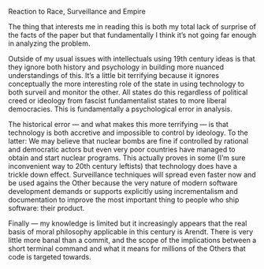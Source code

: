 Reaction to Race, Surveillance and Empire

The thing that interests me in reading this is both my total lack of surprise of the facts of the paper but that fundamentally I think it’s not going far enough in analyzing the problem. 

Outside of my usual issues with intellectuals using 19th century ideas is that they ignore both history and psychology in building more nuanced understandings of this. It’s a little bit terrifying because it ignores conceptually the more interesting role of the state in using technology to both surveil and monitor the other. All states do this regardless of political creed or ideology from fascist fundamentalist states to more liberal democracies. This is fundamentally a psychological error in analysis. 

The historical error — and what makes this more terrifying — is that technology is both accretive and impossible to control by ideology. To the latter: We may believe that nuclear bombs are fine if controlled by rational and democratic actors but even very poor countries have managed to obtain and start nuclear programs. This actually proves in some (I’m sure inconvenient way to 20th century leftists) that technology does have a trickle down effect. Surveillance techniques will spread even faster now and be used agains the Other because the very nature of modern software development demands or supports explicitly using incrementalism and documentation to improve the most important thing to people who ship software: their product.

Finally — my knowledge is limited but it increasingly appears that the real basis of moral philosophy applicable in this century is Arendt. There is very little more banal than a commit, and the scope of the implications between a short terminal command and what it means for millions of the Others that code is targeted towards.

